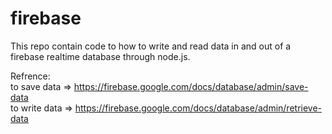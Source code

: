 # firebase


This repo contain code to how to write and read data in and out of a firebase realtime database through node.js. 

Refrence:                                                                                                                                 
to save data => https://firebase.google.com/docs/database/admin/save-data                                                                 
to write data => https://firebase.google.com/docs/database/admin/retrieve-data
